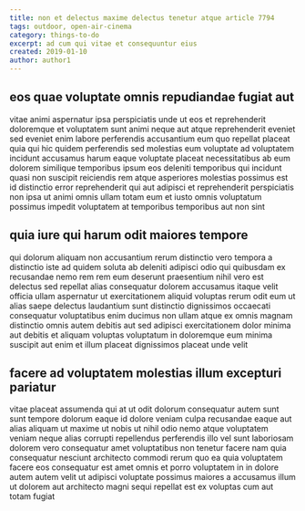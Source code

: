```yaml
---
title: non et delectus maxime delectus tenetur atque article 7794
tags: outdoor, open-air-cinema
category: things-to-do
excerpt: ad cum qui vitae et consequuntur eius
created: 2019-01-10
author: author1
---
```


## eos quae voluptate omnis repudiandae fugiat aut

vitae animi aspernatur ipsa perspiciatis unde ut eos et reprehenderit doloremque et voluptatem sunt animi neque aut atque reprehenderit eveniet sed eveniet enim labore perferendis accusantium eum quo repellat placeat quia qui hic quidem perferendis sed molestias eum voluptate ad voluptatem incidunt accusamus harum eaque voluptate placeat necessitatibus ab eum dolorem similique temporibus ipsum eos deleniti temporibus qui incidunt quasi non suscipit reiciendis rem atque asperiores molestias possimus est id distinctio error reprehenderit qui aut adipisci et reprehenderit perspiciatis non ipsa ut animi omnis ullam totam eum et iusto omnis voluptatum possimus impedit voluptatem at temporibus temporibus aut non sint

## quia iure qui harum odit maiores tempore

qui dolorum aliquam non accusantium rerum distinctio vero tempora a distinctio iste ad quidem soluta ab deleniti adipisci odio qui quibusdam ex recusandae nemo rem rem eum deserunt praesentium nihil vero est delectus sed repellat alias consequatur dolorem accusamus itaque velit officia ullam aspernatur ut exercitationem aliquid voluptas rerum odit eum ut alias saepe delectus laudantium sunt distinctio dignissimos occaecati consequatur voluptatibus enim ducimus non ullam atque ex omnis magnam distinctio omnis autem debitis aut sed adipisci exercitationem dolor minima aut debitis et aliquam voluptas voluptatum in doloremque eum minima suscipit aut enim et illum placeat dignissimos placeat unde velit

## facere ad voluptatem molestias illum excepturi pariatur

vitae placeat assumenda qui at ut odit dolorum consequatur autem sunt sunt tempore dolorum eaque id dolore veniam culpa recusandae eaque aut alias aliquam ut maxime ut nobis ut nihil odio nemo atque voluptatem veniam neque alias corrupti repellendus perferendis illo vel sunt laboriosam dolorem vero consequatur amet voluptatibus non tenetur facere nam quia consequatur nesciunt architecto commodi rerum quo ea quia voluptatem facere eos consequatur est amet omnis et porro voluptatem in in dolore autem autem velit ut adipisci voluptate possimus maiores a accusamus illum ut dolorem aut architecto magni sequi repellat est ex voluptas cum aut totam fugiat
